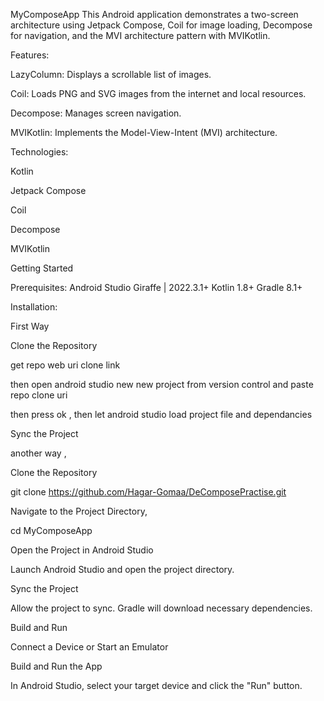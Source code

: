 MyComposeApp
This Android application demonstrates a two-screen architecture using Jetpack Compose, Coil for image loading, Decompose for navigation, and the MVI architecture pattern with MVIKotlin.

Features:

LazyColumn: Displays a scrollable list of images.

Coil: Loads PNG and SVG images from the internet and local resources.

Decompose: Manages screen navigation.

MVIKotlin: Implements the Model-View-Intent (MVI) architecture.


Technologies:

Kotlin

Jetpack Compose

Coil

Decompose

MVIKotlin

Getting Started

Prerequisites:
Android Studio Giraffe | 2022.3.1+
Kotlin 1.8+
Gradle 8.1+


Installation:

First Way 

Clone the Repository

get repo web uri clone link 

then open android studio new  new project from version control and paste repo clone uri 

then press ok , then let android studio load project file and dependancies

Sync the Project


another way ,

Clone the Repository

git clone https://github.com/Hagar-Gomaa/DeComposePractise.git

Navigate to the Project Directory,

cd MyComposeApp

Open the Project in Android Studio

Launch Android Studio and open the project directory.

Sync the Project

Allow the project to sync. Gradle will download necessary dependencies.


Build and Run

Connect a Device or Start an Emulator

Build and Run the App

In Android Studio, select your target device and click the "Run" button.
